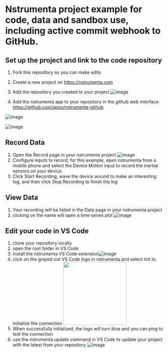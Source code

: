 # Nstrumenta project example for code, data and sandbox use, including active commit webhook to GitHub.

## Set up the project and link to the code repository
1. Fork this repository so you can make edits
2. Create a new project on https://nstrumenta.com
3. Add the repository you created to your project
![image](https://user-images.githubusercontent.com/41758588/123736482-0bb30200-d856-11eb-8f1c-634953fbffa4.png)

4. Add the nstrumenta app to your repository in the github web interface:
https://github.com/apps/nstrumenta-github

![image](https://user-images.githubusercontent.com/41758588/137569132-f530c38b-902b-4d53-ba46-e8547c0386df.png)

![image](https://user-images.githubusercontent.com/41758588/137569141-5ec69276-5c7c-4375-896f-6d98af2b3ccf.png)

## Record Data
1. Open the Record page in your nstrumenta project
![image](https://user-images.githubusercontent.com/41758588/123739589-bb3ea300-d85b-11eb-8eac-8ed537c47ef4.png)
2. Configure inputs to record, for this example, open nstrumenta from a mobile phone and select the Device Motion input to record the inertial sensors on your device.
3. Click Start Recording, wave the device around to make an interesting log, and then click Stop Recording to finish the log

## View Data
1. Your recording will be listed in the Data page in your nstrumenta project
2. clicking on the name will open a time series plot
![image](https://user-images.githubusercontent.com/41758588/123737404-c263b200-d857-11eb-978c-5ab62d52ffbc.png)

## Edit your code in VS Code
1. clone your repository locally
2. open the root folder in VS Code
3. install the nstrumenta VS Code extension![image](https://user-images.githubusercontent.com/41758588/123737979-d22fc600-d858-11eb-876b-a7c29f867d8b.png)
4. click on the grayed out VS Code logo in nstrumenta and select Init to initialize the connection <img src="https://user-images.githubusercontent.com/41758588/123738117-10c58080-d859-11eb-9e65-0fb4d8e0b2c1.png" width="200" />
5. When successfully initialized, the logo will turn blue and you can ping to test the connection
6. use the nstrumenta.update command in VS Code to update your project with the latest from your repository
![image](https://user-images.githubusercontent.com/41758588/123738481-b973e000-d859-11eb-9102-ee79888909b7.png)
